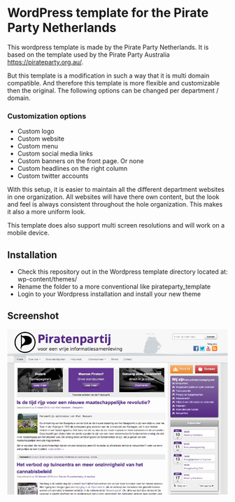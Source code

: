 WordPress template for the Pirate Party Netherlands
======
This wordpress template is made by the Pirate Party Netherlands. It is based on the template used by the Pirate Party Australia https://pirateparty.org.au/. 

But this template is a modification in such a way that it is multi domain compatible. And therefore this template is more flexible and customizable then the original. The following options can be changed per department / domain.

### Customization options
* Custom logo
* Custom website
* Custom menu
* Custom social media links
* Custom banners on the front page. Or none
* Custom headlines on the right column
* Custom twitter accounts

With this setup, it is easier to maintain all the different department websites in one organization. All websites will have there own content, but the look and feel is always consistent throughout the hole organization. This makes it also a more uniform look.

This template does also support multi screen resolutions and will work on a mobile device. 

Installation
-----------
* Check this repository out in the Wordpress template directory located at: wp-content/themes/
* Rename the folder to a more conventional like pirateparty_template
* Login to your Wordpress installation and install your new theme

Screenshot
-----------
![Screenshot Template](https://raw.githubusercontent.com/Piratenpartij/wp_template/master/screenshot.png "screenshot Pirateparty Netherlands wordpress template")
